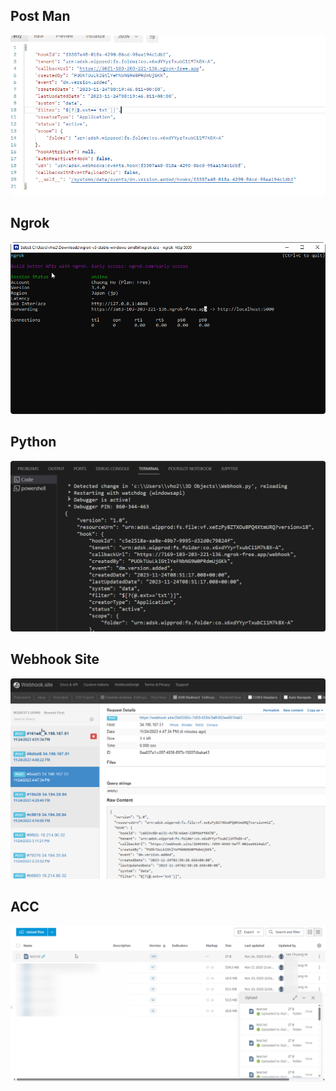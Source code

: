 ## Post Man 

![](img/Postman_F58TTIqz8n.png)

## Ngrok

![](img/cmd_XN1QSyZMED.png)

## Python 

![](img/Code_CTcKTx9jQN.png)

## Webhook Site 

![](img/firefox_0B3TRtOAqA.png)

## ACC 

![](img/msedge_x3hw9IVjo5.png)

